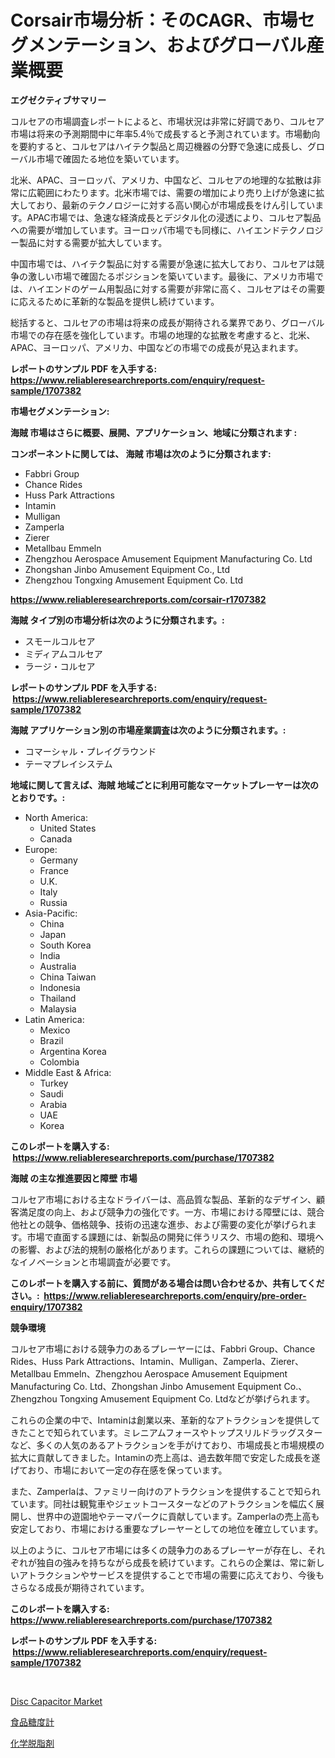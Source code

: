 <p><h1>Corsair市場分析：そのCAGR、市場セグメンテーション、およびグローバル産業概要</h1></p><p><strong>エグゼクティブサマリー</strong></p>
<p><p>コルセアの市場調査レポートによると、市場状況は非常に好調であり、コルセア市場は将来の予測期間中に年率5.4％で成長すると予測されています。市場動向を要約すると、コルセアはハイテク製品と周辺機器の分野で急速に成長し、グローバル市場で確固たる地位を築いています。</p><p>北米、APAC、ヨーロッパ、アメリカ、中国など、コルセアの地理的な拡散は非常に広範囲にわたります。北米市場では、需要の増加により売り上げが急速に拡大しており、最新のテクノロジーに対する高い関心が市場成長をけん引しています。APAC市場では、急速な経済成長とデジタル化の浸透により、コルセア製品への需要が増加しています。ヨーロッパ市場でも同様に、ハイエンドテクノロジー製品に対する需要が拡大しています。</p><p>中国市場では、ハイテク製品に対する需要が急速に拡大しており、コルセアは競争の激しい市場で確固たるポジションを築いています。最後に、アメリカ市場では、ハイエンドのゲーム用製品に対する需要が非常に高く、コルセアはその需要に応えるために革新的な製品を提供し続けています。</p><p>総括すると、コルセアの市場は将来の成長が期待される業界であり、グローバル市場での存在感を強化しています。市場の地理的な拡散を考慮すると、北米、APAC、ヨーロッパ、アメリカ、中国などの市場での成長が見込まれます。</p></p>
<p><strong>レポートのサンプル PDF を入手する: <a href="https://www.reliableresearchreports.com/enquiry/request-sample/1707382">https://www.reliableresearchreports.com/enquiry/request-sample/1707382</a></strong></p>
<p><strong>市場セグメンテーション:</strong></p>
<p><strong> 海賊 市場はさらに概要、展開、アプリケーション、地域に分類されます :</strong></p>
<p><strong>コンポーネントに関しては、 海賊 市場は次のように分類されます: &nbsp;</strong></p>
<p><ul><li>Fabbri Group</li><li>Chance Rides</li><li>Huss Park Attractions</li><li>Intamin</li><li>Mulligan</li><li>Zamperla</li><li>Zierer</li><li>Metallbau Emmeln</li><li>Zhengzhou Aerospace Amusement Equipment Manufacturing Co. Ltd</li><li>Zhongshan Jinbo Amusement Equipment Co., Ltd</li><li>Zhengzhou Tongxing Amusement Equipment Co. Ltd</li></ul></p>
<p><strong><a href="https://www.reliableresearchreports.com/corsair-r1707382">https://www.reliableresearchreports.com/corsair-r1707382</a></strong></p>
<p><strong> 海賊 タイプ別の市場分析は次のように分類されます。:</strong></p>
<p><ul><li>スモールコルセア</li><li>ミディアムコルセア</li><li>ラージ・コルセア</li></ul></p>
<p><strong>レポートのサンプル PDF を入手する: &nbsp;<a href="https://www.reliableresearchreports.com/enquiry/request-sample/1707382">https://www.reliableresearchreports.com/enquiry/request-sample/1707382</a></strong></p>
<p><strong> 海賊 アプリケーション別の市場産業調査は次のように分類されます。:</strong></p>
<p><ul><li>コマーシャル・プレイグラウンド</li><li>テーマプレイシステム</li></ul></p>
<p><strong>地域に関して言えば、海賊 地域ごとに利用可能なマーケットプレーヤーは次のとおりです。:</strong></p>
<p><ul>
    <li>
        North America:
        <ul>
            <li>United States</li>
            <li>Canada</li>
        </ul>
    </li>
    <li>
        Europe:
        <ul>
            <li>Germany</li>
            <li>France</li>
            <li>U.K.</li>
            <li>Italy</li>
            <li>Russia</li>
        </ul>
    </li>
    <li>
        Asia-Pacific:
        <ul>
            <li>China</li>
            <li>Japan</li>
            <li>South Korea</li>
            <li>India</li>
            <li>Australia</li>
            <li>China Taiwan</li>
            <li>Indonesia</li>
            <li>Thailand</li>
            <li>Malaysia</li>
        </ul>
    </li>
    <li>
        Latin America:
        <ul>
            <li>Mexico</li>
            <li>Brazil</li>
            <li>Argentina Korea</li>
            <li>Colombia</li>
        </ul>
    </li>
    <li>
        Middle East & Africa:
        <ul>
            <li>Turkey</li>
            <li>Saudi</li>
            <li>Arabia</li>
            <li>UAE</li>
            <li>Korea</li>
        </ul>
    </li>
    </ul></p>
<p><strong>このレポートを購入する: &nbsp;<a href="https://www.reliableresearchreports.com/purchase/1707382">https://www.reliableresearchreports.com/purchase/1707382</a></strong></p>
<p><strong>海賊 の主な推進要因と障壁 市場</strong></p>
<p><p>コルセア市場における主なドライバーは、高品質な製品、革新的なデザイン、顧客満足度の向上、および競争力の強化です。一方、市場における障壁には、競合他社との競争、価格競争、技術の迅速な進歩、および需要の変化が挙げられます。市場で直面する課題には、新製品の開発に伴うリスク、市場の飽和、環境への影響、および法的規制の厳格化があります。これらの課題については、継続的なイノベーションと市場調査が必要です。</p></p>
<p><strong>このレポートを購入する前に、質問がある場合は問い合わせるか、共有してください。:&nbsp; <a href="https://www.reliableresearchreports.com/enquiry/pre-order-enquiry/1707382">https://www.reliableresearchreports.com/enquiry/pre-order-enquiry/1707382</a></strong></p>
<p><strong>競争環境</strong></p>
<p><p>コルセア市場における競争力のあるプレーヤーには、Fabbri Group、Chance Rides、Huss Park Attractions、Intamin、Mulligan、Zamperla、Zierer、Metallbau Emmeln、Zhengzhou Aerospace Amusement Equipment Manufacturing Co. Ltd、Zhongshan Jinbo Amusement Equipment Co.、Zhengzhou Tongxing Amusement Equipment Co. Ltdなどが挙げられます。</p><p>これらの企業の中で、Intaminは創業以来、革新的なアトラクションを提供してきたことで知られています。ミレニアムフォースやトップスリルドラッグスターなど、多くの人気のあるアトラクションを手がけており、市場成長と市場規模の拡大に貢献してきました。Intaminの売上高は、過去数年間で安定した成長を遂げており、市場において一定の存在感を保っています。</p><p>また、Zamperlaは、ファミリー向けのアトラクションを提供することで知られています。同社は観覧車やジェットコースターなどのアトラクションを幅広く展開し、世界中の遊園地やテーマパークに貢献しています。Zamperlaの売上高も安定しており、市場における重要なプレーヤーとしての地位を確立しています。</p><p>以上のように、コルセア市場には多くの競争力のあるプレーヤーが存在し、それぞれが独自の強みを持ちながら成長を続けています。これらの企業は、常に新しいアトラクションやサービスを提供することで市場の需要に応えており、今後もさらなる成長が期待されています。</p></p>
<p><strong>このレポートを購入する: &nbsp; <a href="https://www.reliableresearchreports.com/purchase/1707382">https://www.reliableresearchreports.com/purchase/1707382</a></strong></p>
<p><strong>レポートのサンプル PDF を入手する: &nbsp;<a href="https://www.reliableresearchreports.com/enquiry/request-sample/1707382">https://www.reliableresearchreports.com/enquiry/request-sample/1707382</a></strong><strong></strong></p>
<p>&nbsp;</p>
<p><p><a href="https://acidic-farm-354.notion.site/Disc-Capacitor-Market-Share-Evolution-and-Market-Growth-Trends-2024-2031-66b62c4acd184caa9629c09567c32d91">Disc Capacitor Market</a></p><p><a href="https://medium.com/@brayanborer2023/%E9%A3%9F%E5%93%81%E7%B3%96%E3%83%A1%E3%83%BC%E3%82%BF%E3%83%BC%E5%B8%82%E5%A0%B4%E3%83%A1%E3%83%88%E3%83%AA%E3%82%AF%E3%82%B9%E3%81%AE%E3%83%87%E3%82%B3%E3%83%BC%E3%83%87%E3%82%A3%E3%83%B3%E3%82%B0-%E5%B8%82%E5%A0%B4%E3%82%B7%E3%82%A7%E3%82%A2-%E3%83%88%E3%83%AC%E3%83%B3%E3%83%89-%E6%88%90%E9%95%B7%E3%83%91%E3%82%BF%E3%83%BC%E3%83%B3-a7670e9f4e4f">食品糖度計</a></p><p><a href="https://medium.com/@brayanborer2023/%E5%8C%96%E5%AD%A6%E8%84%B1%E8%84%82%E5%89%A4%E5%B8%82%E5%A0%B4-2031%E5%B9%B4%E3%81%BE%E3%81%A7%E3%81%AE%E3%83%88%E3%83%AC%E3%83%B3%E3%83%89-%E4%BA%88%E6%B8%AC-%E7%AB%B6%E4%BA%89%E5%88%86%E6%9E%90-ca0364b9bea0">化学脱脂剤</a></p></p>